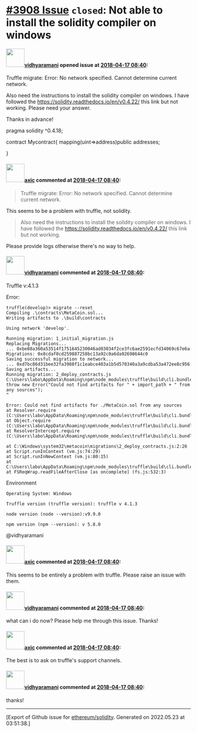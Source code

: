 # [\#3908 Issue](https://github.com/ethereum/solidity/issues/3908) `closed`: Not able to install the solidity compiler on windows

#### <img src="https://avatars.githubusercontent.com/u/37835957?v=4" width="50">[vidhyaramani](https://github.com/vidhyaramani) opened issue at [2018-04-17 08:40](https://github.com/ethereum/solidity/issues/3908):

Truffle migrate: Error: No network specified. Cannot determine current network.

Also need the instructions to install the solidity compiler on windows. I have followed the https://solidity.readthedocs.io/en/v0.4.22/ this link but not working. Please need your answer.



Thanks in advance!



pragma solidity ^0.4.18;


 
contract Mycontract{
    mapping(uint=>address)public addresses;

}



#### <img src="https://avatars.githubusercontent.com/u/20340?v=4" width="50">[axic](https://github.com/axic) commented at [2018-04-17 08:40](https://github.com/ethereum/solidity/issues/3908#issuecomment-381904372):

> Truffle migrate: Error: No network specified. Cannot determine current network.

This seems to be a problem with truffle, not solidity.

> Also need the instructions to install the solidity compiler on windows. I have followed the https://solidity.readthedocs.io/en/v0.4.22/ this link but not working.

Please provide logs otherwise there's no way to help.

#### <img src="https://avatars.githubusercontent.com/u/37835957?v=4" width="50">[vidhyaramani](https://github.com/vidhyaramani) commented at [2018-04-17 08:40](https://github.com/ethereum/solidity/issues/3908#issuecomment-381934094):

Truffle v:4.1.3


Error:

```
truffle(develop)> migrate --reset
Compiling .\contracts\MetaCoin.sol...
Writing artifacts to .\build\contracts

Using network 'develop'.

Running migration: 1_initial_migration.js
Replacing Migrations...
... 0xbe08a360a53514f1751645230046ad03034f2ce3fc6ae2591ecfd34069c67e6a
Migrations: 0x8cdaf0cd259887258bc13a92c0a6da92698644c0
Saving successful migration to network...
... 0xd7bc86d31bee32fa3988f1c1eabce403a1b5d570340a3a9cdba53a472ee8c956
Saving artifacts...
Running migration: 2_deploy_contracts.js
C:\Users\labo\AppData\Roaming\npm\node_modules\truffle\build\cli.bundled.js:66536
throw new Error("Could not find artifacts for " + import_path + " from any sources");
^

Error: Could not find artifacts for ./MetaCoin.sol from any sources
at Resolver.require (C:\Users\labo\AppData\Roaming\npm\node_modules\truffle\build\cli.bundled.js:66536:9)
at Object.require (C:\Users\labo\AppData\Roaming\npm\node_modules\truffle\build\cli.bundled.js:77630:36)
at ResolverIntercept.require (C:\Users\labo\AppData\Roaming\npm\node_modules\truffle\build\cli.bundled.js:239478:32)

at C:\Windows\system32\metacoin\migrations\2_deploy_contracts.js:2:26
at Script.runInContext (vm.js:74:29)
at Script.runInNewContext (vm.js:80:15)
at C:\Users\labo\AppData\Roaming\npm\node_modules\truffle\build\cli.bundled.js:125917:14
at FSReqWrap.readFileAfterClose [as oncomplete] (fs.js:532:3)
```

Environment

    Operating System: Windows

    Truffle version (truffle version): truffle v 4.1.3

    node version (node --version):v9.9.0

    npm version (npm --version): v 5.8.0

@vidhyaramani

#### <img src="https://avatars.githubusercontent.com/u/20340?v=4" width="50">[axic](https://github.com/axic) commented at [2018-04-17 08:40](https://github.com/ethereum/solidity/issues/3908#issuecomment-381934761):

This seems to be entirely a problem with truffle. Please raise an issue with them.

#### <img src="https://avatars.githubusercontent.com/u/37835957?v=4" width="50">[vidhyaramani](https://github.com/vidhyaramani) commented at [2018-04-17 08:40](https://github.com/ethereum/solidity/issues/3908#issuecomment-381935595):

what can i do now? Please help me through this issue. Thanks!

#### <img src="https://avatars.githubusercontent.com/u/20340?v=4" width="50">[axic](https://github.com/axic) commented at [2018-04-17 08:40](https://github.com/ethereum/solidity/issues/3908#issuecomment-381941944):

The best is to ask on truffle's support channels.

#### <img src="https://avatars.githubusercontent.com/u/37835957?v=4" width="50">[vidhyaramani](https://github.com/vidhyaramani) commented at [2018-04-17 08:40](https://github.com/ethereum/solidity/issues/3908#issuecomment-381942387):

thanks!


-------------------------------------------------------------------------------



[Export of Github issue for [ethereum/solidity](https://github.com/ethereum/solidity). Generated on 2022.05.23 at 03:51:38.]
